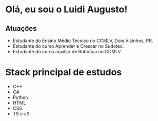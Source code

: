 # Olá, eu sou o Luidi Augusto!

## Atuações

* Estudante do Ensino Médio Técnico no CCMLV, Dois Vizinhos, PR.
* Estudante do curso Aprender e Crescer no Sudotec.
* Estudante do curso auxiliar de Robótica no CCMLV.


# Stack principal de estudos
* C++
* C#
* Python
* HTML
* CSS
* TS e JS
